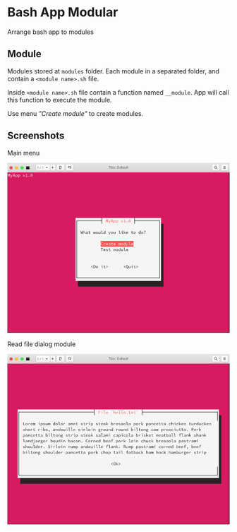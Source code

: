 # Bash App Modular

Arrange bash app to modules

## Module

Modules stored at `modules` folder. Each module in a separated folder, and contain a `<module name>.sh` file.

Inside `<module name>.sh` file contain a function named `__module`. App will call this function to execute the module.

Use menu *"Create module"* to create modules.

## Screenshots

Main menu

![main menu](./docs/files/screenshot_main_menu.png)

Read file dialog module

![read file dialog](./docs/files/screenshot_read_file_dialog.png)
